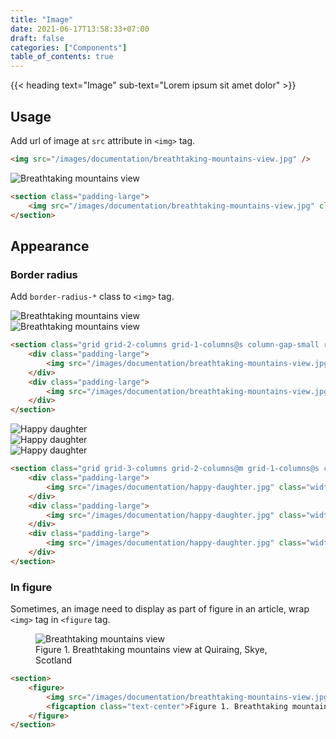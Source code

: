 ```yaml
---
title: "Image"
date: 2021-06-17T13:58:33+07:00
draft: false
categories: ["Components"]
table_of_contents: true
---
```


{{< heading text="Image" sub-text="Lorem ipsum sit amet dolor" >}}

## Usage

Add url of image at `src` attribute in `<img>` tag.

``` html
<img src="/images/documentation/breathtaking-mountains-view.jpg" />
```

<section class="padding-large">
    <img src="/images/documentation/breathtaking-mountains-view.jpg" class="width-1/1" title="Breathtaking mountains view"/>
</section>

``` html
<section class="padding-large">
    <img src="/images/documentation/breathtaking-mountains-view.jpg" class="width-1/1" title="Breathtaking mountains view"/>
</section>
```

## Appearance

### Border radius

Add `border-radius-*` class to `<img>` tag.

<section class="grid grid-2-columns grid-1-columns@s column-gap-small row-gap-small">
    <div class="padding-large">
        <img src="/images/documentation/breathtaking-mountains-view.jpg" class="width-1/1 border-radius-small" title="Breathtaking mountains view"/>
    </div>
    <div class="padding-large">
        <img src="/images/documentation/breathtaking-mountains-view.jpg" class="width-1/1 border-radius-medium" title="Breathtaking mountains view"/>
    </div>
</section>

``` html
<section class="grid grid-2-columns grid-1-columns@s column-gap-small row-gap-small">
    <div class="padding-large">
        <img src="/images/documentation/breathtaking-mountains-view.jpg" class="width-1/1 border-radius-small" title="Breathtaking mountains view"/>
    </div>
    <div class="padding-large">
        <img src="/images/documentation/breathtaking-mountains-view.jpg" class="width-1/1 border-radius-medium" title="Breathtaking mountains view"/>
    </div>
</section>
```

<section class="grid grid-3-columns grid-2-columns@m grid-1-columns@s column-gap-small row-gap-small">
    <div class="padding-large">
        <img src="/images/documentation/happy-daughter.jpg" class="width-1/1 border-radius-1/6" title="Happy daughter"/>
    </div>
    <div class="padding-large">
        <img src="/images/documentation/happy-daughter.jpg" class="width-1/1 border-radius-1/4" title="Happy daughter"/>
    </div>
    <div class="padding-large">
        <img src="/images/documentation/happy-daughter.jpg" class="width-1/1 border-radius-1/2" title="Happy daughter"/>
    </div>
</section>

``` html
<section class="grid grid-3-columns grid-2-columns@m grid-1-columns@s column-gap-small row-gap-small">
    <div class="padding-large">
        <img src="/images/documentation/happy-daughter.jpg" class="width-1/1 border-radius-1/6" title="Happy daughter"/>
    </div>
    <div class="padding-large">
        <img src="/images/documentation/happy-daughter.jpg" class="width-1/1 border-radius-1/4" title="Happy daughter"/>
    </div>
    <div class="padding-large">
        <img src="/images/documentation/happy-daughter.jpg" class="width-1/1 border-radius-1/2" title="Happy daughter"/>
    </div>
</section>
```

### In figure

Sometimes, an image need to display as part of figure in an article, wrap `<img>` tag in `<figure` tag.

<section>
    <figure>
        <img src="/images/documentation/breathtaking-mountains-view.jpg" class="width-1/1" title="Breathtaking mountains view"/>
        <figcaption class="text-center">Figure 1. Breathtaking mountains view at Quiraing, Skye, Scotland</figcaption>
    </figure>
</section>

``` html
<section>
    <figure>
        <img src="/images/documentation/breathtaking-mountains-view.jpg" class="width-1/1" title="Breathtaking mountains view"/>
        <figcaption class="text-center">Figure 1. Breathtaking mountains view at Quiraing, Skye, Scotland</figcaption>
    </figure>
</section>
```
